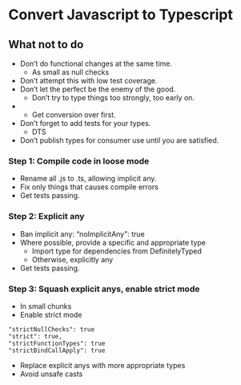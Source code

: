 # Convert Javascript to Typescript

## What not to do

- Don’t do functional changes at the same time.
  * As small as null checks
- Don’t attempt this with low test coverage.
- Don’t let the perfect be the enemy of the good.
  * Don’t try to type things too strongly, too early on.
- * Get conversion over first.
- Don’t forget to add tests for your types.
  * DTS
- Don’t publish types for consumer use until you are satisfied.

### Step 1: Compile code in loose mode

* Rename all .js to .ts, allowing implicit any.
* Fix only things that causes compile errors
* Get tests passing.

### Step 2: Explicit any

- Ban implicit any: “noImplicitAny": true
- Where possible, provide a specific and appropriate type
    * Import type for dependencies from DefinitelyTyped
    * Otherwise, explicitly any
- Get tests passing.

### Step 3: Squash explicit anys, enable strict mode

-  In small chunks
-  Enable strict mode
```
"strictNullChecks": true
"strict": true,
"strictFunctionTypes": true
"strictBindCallApply": true
```
- Replace explicit anys with more appropriate types
- Avoid unsafe casts
